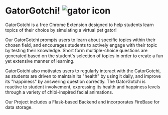 # GatorGotchi! ![gator icon](https://github.com/MonishB123/GatorGotchi/blob/main/extension/icon.png)

GatorGotchi is a free Chrome Extension designed to help students learn topics of their choice by simulating a virtual pet gator!

Our GatorGotchi prompts users to learn about specific topics within their chosen field, and encourages students to actively engage with their topic by testing their knowledge. Short form multiple-choice questions are generated based on the student's selection of topics in order to create a fun yet extensive manner of learning.

GatorGotchi also motivates users to regularly interact with the GatorGotchi, as students are driven to maintain its "health" by using it daily, and improve its "happiness" by answering question correctly. The GatorGotchi is reactive to student involvement, expressing its health and happiness levels through a variety of chibi-inspired facial animations.

Our Project includes a Flask-based Backend and incorporates FireBase for data storage.

